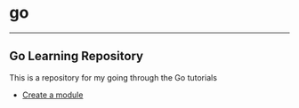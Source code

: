 # go
------------------------------------------------------------------------
Go Learning Repository
------------------------------------------------------------------------
This is a repository for my going through the Go tutorials

- [Create a module](https://go.dev/doc/tutorial/create-module.html)
